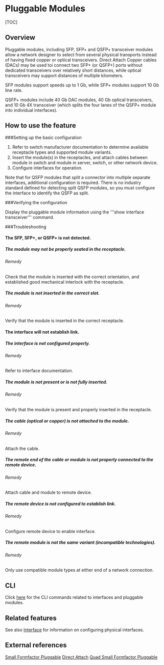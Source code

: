 Pluggable Modules
=================

 [TOC]

## Overview ##
Pluggable modules, including SFP, SFP+ and QSFP+ transceiver modules allow a network designer to select from several physical transports instead of having fixed copper or optical transceivers. Direct Attach Copper cables (DACs) may be used toi connect two SFP+ (or QSFP+) ports without dedicated transceivers over relatively short distances, while optical transceivers may support distances of multiple kilometers.

SFP modules support speeds up to 1 Gb, while SFP+ modules support 10 Gb line rate.

QSFP+ modules include 40 Gb DAC modules, 40 Gb optical transceivers, and 10 Gb 4X transceiver (which splits the four lanes of the QSFP+ module into individual interfaces).

## How to use the feature ##

###Setting up the basic configuration

 1. Refer to switch manufacturer documentation to determine available receptacle types and supported module variants.
 1. Insert the module(s) in the receptacles, and attach cables between module in switch and module in server, switch, or other network device.
 1. Configure interfaces for operation.

Note that for QSFP modules that split a connector into multiple separate interfaces, additional configuration is required. There is no industry standard defined for detecting split QSFP modules, so you must configure the interface to identify the QSFP as split.

###Verifying the configuration

Display the pluggable module information using the '''show interface transceiver''' command.

###Troubleshooting

#### The SFP, SFP+, or QSFP+ is not detected.
##### The module may not be properly seated in the receptacle.
###### Remedy
Check that the module is inserted with the correct orientation, and established good mechanical interlock with the receptacle.
##### The module is not inserted in the correct slot.
###### Remedy
Verify that the module is inserted in the correct receptacle.
#### The interface will not establish link.
##### The interface is not configured properly.
###### Remedy
Refer to interface documentation.
##### The module is not present or is not fully inserted.
###### Remedy
Verify that the module is present and properly inserted in the receptacle.
##### The cable (optical or copper) is not attached to the module.
###### Remedy
Attach the cable.
##### The remote end of the cable or module is not properly connected to the remote device.
###### Remedy
Attach cable and module to remote device.
##### The remote device is not configured to establish link.
###### Remedy
Configure remote device to enable interface.
##### The remote module is not the same variant (incompatible technologies).
###### Remedy
Only use compatible module types at either end of a network connection.

## CLI ##
Click [here](https://openswitch.net/cli_feature_name.html#cli_command_anchor) for the CLI commands related to interfaces and pluggable modules.

## Related features ##
See also [Interface](https://openswitch.net/interface_user_guide.html) for information on configuring physical interfaces.

## External references ##
[Small Formfactor Pluggable](https://en.wikipedia.org/wiki/Small_form-factor_pluggable_transceiver "Wikipedia")
[Direct Attach](https://en.wikipedia.org/wiki/10_Gigabit_Ethernet#SFP.2B_Direct_Attach "Wikipedia")
[Quad Small Formfactor Pluggable](https://en.wikipedia.org/wiki/QSFP "Wikipedia")
